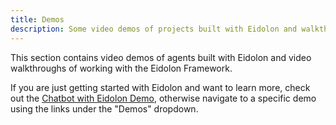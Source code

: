 ```yaml
---
title: Demos
description: Some video demos of projects built with Eidolon and walkthroughs to get started with Eidolon
---
```


This section contains video demos of agents built with Eidolon and video walkthroughs of working with the Eidolon Framework.

If you are just getting started with Eidolon and want to learn more, check out the [Chatbot with Eidolon Demo](/docs/getting_started/demos/swifties), otherwise navigate to a specific demo using the links under the "Demos" dropdown.
